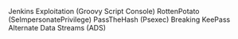 Jenkins Exploitation (Groovy Script Console)
RottenPotato (SeImpersonatePrivilege)
PassTheHash (Psexec)
Breaking KeePass
Alternate Data Streams (ADS)
